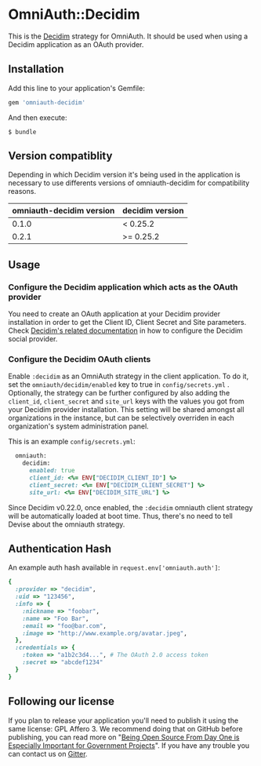 # OmniAuth::Decidim

This is the [Decidim](https://github.com/decidim/decim) strategy for OmniAuth. It should be used when using a Decidim application as an OAuth provider.

## Installation

Add this line to your application's Gemfile:

```ruby
gem 'omniauth-decidim'
```

And then execute:

    $ bundle

## Version compatiblity

Depending in which Decidim version it's being used in the application is necessary to use differents versions of omniauth-decidim for compatibility reasons.

|omniauth-decidim version | decidim version |
|-------------------------|-----------------|
| 0.1.0                   | <    0.25.2     |
| 0.2.1                   | >=   0.25.2     |

## Usage

### Configure the Decidim application which acts as the OAuth provider

You need to create an OAuth application at your Decidim provider installation in order to get the Client ID, Client Secret and Site parameters. Check [Decidim's related documentation](https://docs.decidim.org/en/services/social_providers/#_decidim) in how to configure the Decidim social provider.

### Configure the Decidim OAuth clients

Enable `:decidim` as an OmniAuth strategy in the client application. To do it, set the `omniauth/decidim/enabled` key to true in `config/secrets.yml` .
Optionally, the strategy can be further configured by also adding the `client_id`, `client_secret` and `site_url` keys with the values you got from your Decidim provider installation. This setting will be shared amongst all organizations in the instance, but can be selectively overriden in each organization's system administration panel.

This is an example `config/secrets.yml`:

```ruby
  omniauth:
    decidim:
      enabled: true
      client_id: <%= ENV["DECIDIM_CLIENT_ID"] %>
      client_secret: <%= ENV["DECIDIM_CLIENT_SECRET"] %>
      site_url: <%= ENV["DECIDIM_SITE_URL"] %>
```

Since Decidim v0.22.0, once enabled, the `:decidim` omniauth client strategy will be automatically loaded at boot time. Thus, there's no need to tell Devise about the omniauth strategy.

## Authentication Hash

An example auth hash available in `request.env['omniauth.auth']`:

```ruby
{
  :provider => "decidim",
  :uid => "123456",
  :info => {
    :nickname => "foobar",
    :name => "Foo Bar",
    :email => "foo@bar.com",
    :image => "http://www.example.org/avatar.jpeg",
  },
  :credentials => {
    :token => "a1b2c3d4...", # The OAuth 2.0 access token
    :secret => "abcdef1234"
  }
}
```

## Following our license

If you plan to release your application you'll need to publish it using the same license: GPL Affero 3. We recommend doing that on GitHub before publishing, you can read more on "[Being Open Source From Day One is Especially Important for Government Projects](http://producingoss.com/en/governments-and-open-source.html#starting-open-for-govs)". If you have any trouble you can contact us on [Gitter](https://gitter.im/decidim/decidim).
